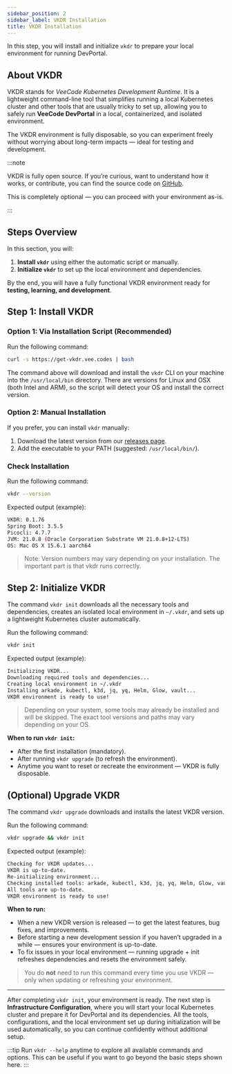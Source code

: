 ```yaml
---
sidebar_position: 2
sidebar_label: VKDR Installation
title: VKDR Installation
---
```


In this step, you will install and initialize `vkdr` to prepare your local environment for running DevPortal.

## About VKDR

VKDR stands for _VeeCode Kubernetes Development Runtime_. It is a lightweight command-line tool that simplifies running a local Kubernetes cluster and other tools that are usually tricky to set up, allowing you to safely run **VeeCode DevPortal** in a local, containerized, and isolated environment.

The VKDR environment is fully disposable, so you can experiment freely without worrying about long-term impacts — ideal for testing and development.

:::note

VKDR is fully open source. If you’re curious, want to understand how it works, or contribute, you can find the source code on [GitHub](https://github.com/veecode-platform/vkdr).

This is completely optional — you can proceed with your environment as-is.

:::

## Steps Overview

In this section, you will:

1. **Install `vkdr`** using either the automatic script or manually.
1. **Initialize `vkdr`** to set up the local environment and dependencies.

By the end, you will have a fully functional VKDR environment ready for **testing, learning, and development**.

## Step 1: Install VKDR

### Option 1: Via Installation Script (Recommended)

Run the following command:

```sh
curl -s https://get-vkdr.vee.codes | bash
```

The command above will download and install the `vkdr` CLI on your machine into the `/usr/local/bin` directory. There are versions for Linux and OSX (both Intel and ARM), so the script will detect your OS and install the correct version.

### Option 2: Manual Installation

If you prefer, you can install `vkdr` manually:

1. Download the latest version from our [releases page](https://github.com/veecode-platform/vkdr/releases).
2. Add the executable to your PATH (suggested: `/usr/local/bin/`).

### Check Installation

Run the following command:

```bash
vkdr --version
```

Expected output (example):

```sh
VKDR: 0.1.76
Spring Boot: 3.5.5
Picocli: 4.7.7
JVM: 21.0.8 (Oracle Corporation Substrate VM 21.0.8+12-LTS)
OS: Mac OS X 15.6.1 aarch64
```

> Note: Version numbers may vary depending on your installation. The important part is that vkdr runs correctly.

## Step 2: Initialize VKDR

The command `vkdr init` downloads all the necessary tools and dependencies, creates an isolated local environment in `~/.vkdr`, and sets up a lightweight Kubernetes cluster automatically.

Run the following command:

```bash
vkdr init
```

Expected output (example):

```sh
Initializing VKDR...
Downloading required tools and dependencies...
Creating local environment in ~/.vkdr
Installing arkade, kubectl, k3d, jq, yq, Helm, Glow, vault...
VKDR environment is ready to use!
```

> Depending on your system, some tools may already be installed and will be skipped.
> The exact tool versions and paths may vary depending on your OS.

**When to run `vkdr init`:**

- After the first installation (mandatory).
- After running `vkdr upgrade` (to refresh the environment).
- Anytime you want to reset or recreate the environment — VKDR is fully disposable.

## (Optional) Upgrade VKDR

The command `vkdr upgrade` downloads and installs the latest VKDR version.

Run the following command:

```bash
vkdr upgrade && vkdr init
```

Expected output (example):

```sh
Checking for VKDR updates...
VKDR is up-to-date.
Re-initializing environment...
Checking installed tools: arkade, kubectl, k3d, jq, yq, Helm, Glow, vault...
All tools are up-to-date.
VKDR environment is ready to use!
```

**When to run:**

- When a new VKDR version is released — to get the latest features, bug fixes, and improvements.
- Before starting a new development session if you haven’t upgraded in a while — ensures your environment is up-to-date.
- To fix issues in your local environment — running upgrade + init refreshes dependencies and resets the environment safely.

> You do **not** need to run this command every time you use VKDR — only when updating or refreshing your environment.

---

After completing `vkdr init`, your environment is ready. The next step is **Infrastructure Configuration**, where you will start your local Kubernetes cluster and prepare it for DevPortal and its dependencies. All the tools, configurations, and the local environment set up during initialization will be used automatically, so you can continue confidently without additional setup.

:::tip
Run `vkdr --help` anytime to explore all available commands and options.
This can be useful if you want to go beyond the basic steps shown here.
:::

